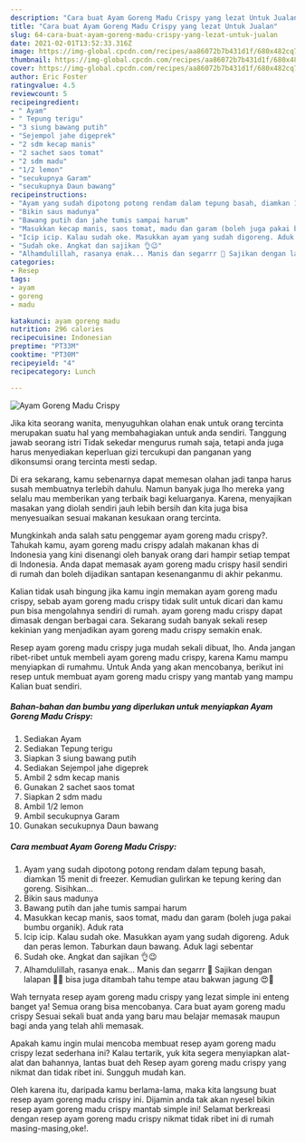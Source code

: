 ```yaml
---
description: "Cara buat Ayam Goreng Madu Crispy yang lezat Untuk Jualan"
title: "Cara buat Ayam Goreng Madu Crispy yang lezat Untuk Jualan"
slug: 64-cara-buat-ayam-goreng-madu-crispy-yang-lezat-untuk-jualan
date: 2021-02-01T13:52:33.316Z
image: https://img-global.cpcdn.com/recipes/aa86072b7b431d1f/680x482cq70/ayam-goreng-madu-crispy-foto-resep-utama.jpg
thumbnail: https://img-global.cpcdn.com/recipes/aa86072b7b431d1f/680x482cq70/ayam-goreng-madu-crispy-foto-resep-utama.jpg
cover: https://img-global.cpcdn.com/recipes/aa86072b7b431d1f/680x482cq70/ayam-goreng-madu-crispy-foto-resep-utama.jpg
author: Eric Foster
ratingvalue: 4.5
reviewcount: 5
recipeingredient:
- " Ayam"
- " Tepung terigu"
- "3 siung bawang putih"
- "Sejempol jahe digeprek"
- "2 sdm kecap manis"
- "2 sachet saos tomat"
- "2 sdm madu"
- "1/2 lemon"
- "secukupnya Garam"
- "secukupnya Daun bawang"
recipeinstructions:
- "Ayam yang sudah dipotong potong rendam dalam tepung basah, diamkan 15 menit di freezer. Kemudian gulirkan ke tepung kering dan goreng. Sisihkan..."
- "Bikin saus madunya"
- "Bawang putih dan jahe tumis sampai harum"
- "Masukkan kecap manis, saos tomat, madu dan garam (boleh juga pakai bumbu organik). Aduk rata"
- "Icip icip. Kalau sudah oke. Masukkan ayam yang sudah digoreng. Aduk dan peras lemon. Taburkan daun bawang. Aduk lagi sebentar"
- "Sudah oke. Angkat dan sajikan 👌😉"
- "Alhamdulillah, rasanya enak... Manis dan segarrr 💋 Sajikan dengan lalapan 🍅🥒 bisa juga ditambah tahu tempe atau bakwan jagung 😍💜"
categories:
- Resep
tags:
- ayam
- goreng
- madu

katakunci: ayam goreng madu 
nutrition: 296 calories
recipecuisine: Indonesian
preptime: "PT33M"
cooktime: "PT30M"
recipeyield: "4"
recipecategory: Lunch

---
```



![Ayam Goreng Madu Crispy](https://img-global.cpcdn.com/recipes/aa86072b7b431d1f/680x482cq70/ayam-goreng-madu-crispy-foto-resep-utama.jpg)

Jika kita seorang wanita, menyuguhkan olahan enak untuk orang tercinta merupakan suatu hal yang membahagiakan untuk anda sendiri. Tanggung jawab seorang istri Tidak sekedar mengurus rumah saja, tetapi anda juga harus menyediakan keperluan gizi tercukupi dan panganan yang dikonsumsi orang tercinta mesti sedap.

Di era  sekarang, kamu sebenarnya dapat memesan olahan jadi tanpa harus susah membuatnya terlebih dahulu. Namun banyak juga lho mereka yang selalu mau memberikan yang terbaik bagi keluarganya. Karena, menyajikan masakan yang diolah sendiri jauh lebih bersih dan kita juga bisa menyesuaikan sesuai makanan kesukaan orang tercinta. 



Mungkinkah anda salah satu penggemar ayam goreng madu crispy?. Tahukah kamu, ayam goreng madu crispy adalah makanan khas di Indonesia yang kini disenangi oleh banyak orang dari hampir setiap tempat di Indonesia. Anda dapat memasak ayam goreng madu crispy hasil sendiri di rumah dan boleh dijadikan santapan kesenanganmu di akhir pekanmu.

Kalian tidak usah bingung jika kamu ingin memakan ayam goreng madu crispy, sebab ayam goreng madu crispy tidak sulit untuk dicari dan kamu pun bisa mengolahnya sendiri di rumah. ayam goreng madu crispy dapat dimasak dengan berbagai cara. Sekarang sudah banyak sekali resep kekinian yang menjadikan ayam goreng madu crispy semakin enak.

Resep ayam goreng madu crispy juga mudah sekali dibuat, lho. Anda jangan ribet-ribet untuk membeli ayam goreng madu crispy, karena Kamu mampu menyiapkan di rumahmu. Untuk Anda yang akan mencobanya, berikut ini resep untuk membuat ayam goreng madu crispy yang mantab yang mampu Kalian buat sendiri.

<!--inarticleads1-->

##### Bahan-bahan dan bumbu yang diperlukan untuk menyiapkan Ayam Goreng Madu Crispy:

1. Sediakan  Ayam
1. Sediakan  Tepung terigu
1. Siapkan 3 siung bawang putih
1. Sediakan Sejempol jahe digeprek
1. Ambil 2 sdm kecap manis
1. Gunakan 2 sachet saos tomat
1. Siapkan 2 sdm madu
1. Ambil 1/2 lemon
1. Ambil secukupnya Garam
1. Gunakan secukupnya Daun bawang




<!--inarticleads2-->

##### Cara membuat Ayam Goreng Madu Crispy:

1. Ayam yang sudah dipotong potong rendam dalam tepung basah, diamkan 15 menit di freezer. Kemudian gulirkan ke tepung kering dan goreng. Sisihkan...
1. Bikin saus madunya
1. Bawang putih dan jahe tumis sampai harum
1. Masukkan kecap manis, saos tomat, madu dan garam (boleh juga pakai bumbu organik). Aduk rata
1. Icip icip. Kalau sudah oke. Masukkan ayam yang sudah digoreng. Aduk dan peras lemon. Taburkan daun bawang. Aduk lagi sebentar
1. Sudah oke. Angkat dan sajikan 👌😉
1. Alhamdulillah, rasanya enak... Manis dan segarrr 💋 Sajikan dengan lalapan 🍅🥒 bisa juga ditambah tahu tempe atau bakwan jagung 😍💜




Wah ternyata resep ayam goreng madu crispy yang lezat simple ini enteng banget ya! Semua orang bisa mencobanya. Cara buat ayam goreng madu crispy Sesuai sekali buat anda yang baru mau belajar memasak maupun bagi anda yang telah ahli memasak.

Apakah kamu ingin mulai mencoba membuat resep ayam goreng madu crispy lezat sederhana ini? Kalau tertarik, yuk kita segera menyiapkan alat-alat dan bahannya, lantas buat deh Resep ayam goreng madu crispy yang nikmat dan tidak ribet ini. Sungguh mudah kan. 

Oleh karena itu, daripada kamu berlama-lama, maka kita langsung buat resep ayam goreng madu crispy ini. Dijamin anda tak akan nyesel bikin resep ayam goreng madu crispy mantab simple ini! Selamat berkreasi dengan resep ayam goreng madu crispy nikmat tidak ribet ini di rumah masing-masing,oke!.

